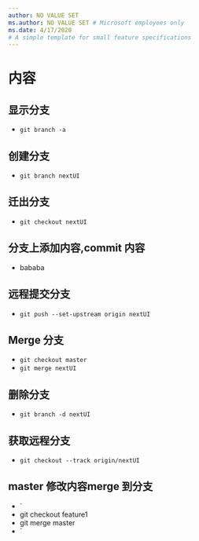 ```yaml
---
author: NO VALUE SET
ms.author: NO VALUE SET # Microsoft employees only
ms.date: 4/17/2020
# A simple template for small feature specifications
---
```

# 内容

## 显示分支

- `git branch -a`

## 创建分支

- `git branch nextUI`

## 迁出分支

- `git checkout nextUI`

## 分支上添加内容,commit 内容

- bababa

## 远程提交分支

- `git push --set-upstream origin nextUI`

## Merge 分支

- `git checkout master`
- `git merge nextUI`

## 删除分支

- `git branch -d nextUI`

## 获取远程分支

- `git checkout --track origin/nextUI`

## master 修改内容merge 到分支

- `
- git checkout feature1
- git merge master
- `
